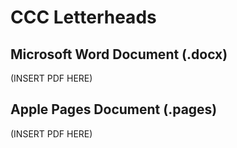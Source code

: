 # CCC Letterheads

## Microsoft Word Document (.docx)

(INSERT PDF HERE)

## Apple Pages Document (.pages)

(INSERT PDF HERE)
